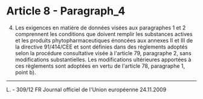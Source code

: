 # Article 8 - Paragraph_4

4. Les exigences en matière de données visées aux paragraphes 1 et 2 comprennent les conditions que doivent remplir les substances actives et les produits phytopharmaceutiques énoncées aux annexes II et III de la directive 91/414/CEE et sont définies dans des règlements adoptés selon la procédure consultative visée à l'article 79, paragraphe 2, sans modifications substantielles. Les modifications ultérieures apportées à ces règlements sont adoptées en vertu de l'article 78, paragraphe 1, point b).
---


L. - 309/12            FR                         Journal officiel de l'Union européenne                                24.11.2009
